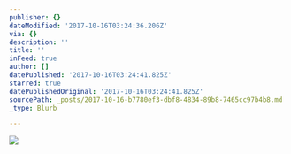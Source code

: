 ```yaml
---
publisher: {}
dateModified: '2017-10-16T03:24:36.206Z'
via: {}
description: ''
title: ''
inFeed: true
author: []
datePublished: '2017-10-16T03:24:41.825Z'
starred: true
datePublishedOriginal: '2017-10-16T03:24:41.825Z'
sourcePath: _posts/2017-10-16-b7780ef3-dbf8-4834-89b8-7465cc97b4b8.md
_type: Blurb

---
```

![](https://the-grid-user-content.s3-us-west-2.amazonaws.com/111f375e-d24a-4ddb-af65-e72d40cce951.jpg)
